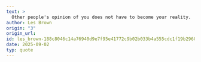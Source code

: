 ```yaml
---
text: >
  Other people's opinion of you does not have to become your reality.
author: Les Brown
origin: "3"
origin_url: 
id: les_brown-188c8046c14a76940d9e7f95e41772c9b02b033b4a555cdc1f19b2960405f55a
date: 2025-09-02
typ: quote
---
```

